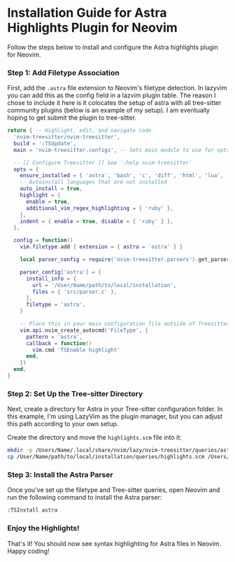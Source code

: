 # Installation Guide for Astra Highlights Plugin for Neovim

Follow the steps below to install and configure the Astra highlights plugin for Neovim.

### Step 1: Add Filetype Association

First, add the `.astra` file extension to Neovim's filetype detection. In lazyvim you can add this as the config field in a lazvim plugin table. The reason I chose to include it here is it colocates the setup of astra with all tree-sitter community plugins (below is an example of my setup). I am eventually hoping to get submit the plugin to tree-sitter.

```lua
return { -- Highlight, edit, and navigate code
  'nvim-treesitter/nvim-treesitter',
  build = ':TSUpdate',
  main = 'nvim-treesitter.configs', -- Sets main module to use for opts

  -- [[ Configure Treesitter ]] See `:help nvim-treesitter`
  opts = {
    ensure_installed = { 'astra', 'bash', 'c', 'diff', 'html', 'lua', 'go', 'luadoc', 'markdown', 'markdown_inline', 'query', 'vim', 'vimdoc' },
    -- Autoinstall languages that are not installed
    auto_install = true,
    highlight = {
      enable = true,
      additional_vim_regex_highlighting = { 'ruby' },
    },
    indent = { enable = true, disable = { 'ruby' } },
  },

  config = function()
    vim.filetype.add { extension = { astra = 'astra' } }

    local parser_config = require('nvim-treesitter.parsers').get_parser_configs()

    parser_config['astra'] = {
      install_info = {
        url = '/User/Name/path/to/local/installation',
        files = { 'src/parser.c' },
      },
      filetype = 'astra',
    }

    -- Place this in your main configuration file outside of Treesitter setup
    vim.api.nvim_create_autocmd('FileType', {
      pattern = 'astra',
      callback = function()
        vim.cmd 'TSEnable highlight'
      end,
    })
  end,
}
```

### Step 2: Set Up the Tree-sitter Directory

Next, create a directory for Astra in your Tree-sitter configuration folder. In this example, I'm using LazyVim as the plugin manager, but you can adjust this path according to your own setup.

Create the directory and move the `highlights.scm` file into it:

```bash
mkdir -p /Users/Name/.local/share/nvim/lazy/nvim-treesitter/queries/astra
cp /User/Name/path/to/local/installation/queries/highlights.scm /Users/Name/.local/share/nvim/lazy/nvim-treesitter/queries/astra
```

### Step 3: Install the Astra Parser

Once you've set up the filetype and Tree-sitter queries, open Neovim and run the following command to install the Astra parser:

```bash
:TSInstall astra
```

### Enjoy the Highlights!

That's it! You should now see syntax highlighting for Astra files in Neovim. Happy coding!

